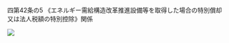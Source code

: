 四第42条の5 《エネルギー需給構造改革推進設備等を取得した場合の特別償却又は法人税額の特別控除》関係

![](https://www.nta.go.jp/tmp/dac5dd51-2c72-441d-bf5c-aa6b3037f166/images/e0d55bd01b672b8ee8967d265761462efcdac8e410fb4b48151f4a5de030ac38.jpg)